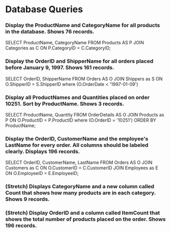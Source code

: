 # Database Queries

### Display the ProductName and CategoryName for all products in the database. Shows 76 records.

SELECT ProductName, CategoryName FROM Products AS P
JOIN Categories as C ON P.CategoryID = C.CategoryID;

### Display the OrderID and ShipperName for all orders placed before January 9, 1997. Shows 161 records.

SELECT OrderID, ShipperName FROM Orders AS O
JOIN Shippers as S ON O.ShipperID = S.ShipperID where (O.OrderDate < '1997-01-09')

### Display all ProductNames and Quantities placed on order 10251. Sort by ProductName. Shows 3 records.

SELECT ProductName, Quantity FROM OrderDetails AS O
JOIN Products as P ON O.ProductID = P.ProductID where (O.OrderID = '10251') ORDER BY ProductName;

### Display the OrderID, CustomerName and the employee's LastName for every order. All columns should be labeled clearly. Displays 196 records.

SELECT OrderID, CustomerName, LastName FROM Orders AS O
JOIN Customers as C ON O.CustomerID = C.CustomerID
JOIN Employees as E ON O.EmployeeID = E.EmployeeID;

### (Stretch) Displays CategoryName and a new column called Count that shows how many products are in each category. Shows 9 records.

### (Stretch) Display OrderID and a column called ItemCount that shows the total number of products placed on the order. Shows 196 records.

